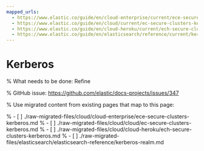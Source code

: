 ```yaml
---
mapped_urls:
  - https://www.elastic.co/guide/en/cloud-enterprise/current/ece-secure-clusters-kerberos.html
  - https://www.elastic.co/guide/en/cloud/current/ec-secure-clusters-kerberos.html
  - https://www.elastic.co/guide/en/cloud-heroku/current/ech-secure-clusters-kerberos.html
  - https://www.elastic.co/guide/en/elasticsearch/reference/current/kerberos-realm.html
---
```


# Kerberos

% What needs to be done: Refine

% GitHub issue: https://github.com/elastic/docs-projects/issues/347

% Use migrated content from existing pages that map to this page:

% - [ ] ./raw-migrated-files/cloud/cloud-enterprise/ece-secure-clusters-kerberos.md
% - [ ] ./raw-migrated-files/cloud/cloud/ec-secure-clusters-kerberos.md
% - [ ] ./raw-migrated-files/cloud/cloud-heroku/ech-secure-clusters-kerberos.md
% - [ ] ./raw-migrated-files/elasticsearch/elasticsearch-reference/kerberos-realm.md
